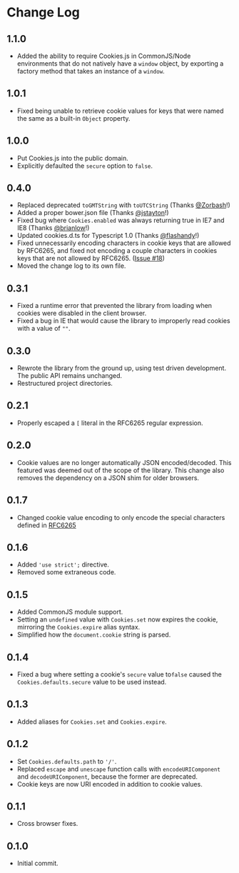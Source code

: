 # Change Log

## 1.1.0
- Added the ability to require Cookies.js in CommonJS/Node environments that do not natively have a `window`
  object, by exporting a factory method that takes an instance of a `window`.

## 1.0.1
- Fixed being unable to retrieve cookie values for keys that were named the same as a built-in `Object` property.

## 1.0.0
- Put Cookies.js into the public domain.
- Explicitly defaulted the `secure` option to `false`.

## 0.4.0
- Replaced deprecated `toGMTString` with `toUTCString` (Thanks [@Zorbash](https://github.com/Zorbash)!)
- Added a proper bower.json file (Thanks [@jstayton](https://github.com/jstayton)!)
- Fixed bug where `Cookies.enabled` was always returning true in IE7 and IE8 (Thanks [@brianlow](https://github.com/brianlow)!)
- Updated cookies.d.ts for Typescript 1.0 (Thanks [@flashandy](https://github.com/flashandy)!)
- Fixed unnecessarily encoding characters in cookie keys that are allowed by RFC6265, and
  fixed not encoding a couple characters in cookies keys that are not allowed by RFC6265.
  ([Issue #18](https://github.com/ScottHamper/Cookies/issues/18))
- Moved the change log to its own file.

## 0.3.1
- Fixed a runtime error that prevented the library from loading when cookies were disabled in the client browser.
- Fixed a bug in IE that would cause the library to improperly read cookies with a value of `""`.

## 0.3.0
- Rewrote the library from the ground up, using test driven development. The public API remains unchanged.
- Restructured project directories.

## 0.2.1
- Properly escaped a `[` literal in the RFC6265 regular expression.

## 0.2.0
- Cookie values are no longer automatically JSON encoded/decoded. This featured was deemed out of the scope of the library.
This change also removes the dependency on a JSON shim for older browsers.

## 0.1.7
- Changed cookie value encoding to only encode the special characters defined in [RFC6265](http://www.rfc-editor.org/rfc/rfc6265.txt)

## 0.1.6
- Added `'use strict';` directive.
- Removed some extraneous code.

## 0.1.5
- Added CommonJS module support.
- Setting an `undefined` value with `Cookies.set` now expires the cookie, mirroring the `Cookies.expire` alias syntax.
- Simplified how the `document.cookie` string is parsed.

## 0.1.4
- Fixed a bug where setting a cookie's `secure` value to`false` caused the `Cookies.defaults.secure` value to be used instead.

## 0.1.3
- Added aliases for `Cookies.set` and `Cookies.expire`.

## 0.1.2
- Set `Cookies.defaults.path` to `'/'`.
- Replaced `escape` and `unescape` function calls with `encodeURIComponent` and `decodeURIComponent`, because the former are deprecated.
- Cookie keys are now URI encoded in addition to cookie values.

## 0.1.1
- Cross browser fixes.

## 0.1.0
- Initial commit.